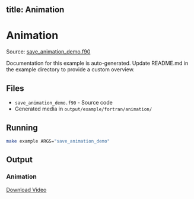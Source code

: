 title: Animation
---

# Animation

Source: [save_animation_demo.f90](https://github.com/lazy-fortran/fortplot/blob/main/example/fortran/animation/save_animation_demo.f90)

Documentation for this example is auto-generated.
Update README.md in the example directory to provide a custom overview.

## Files

- `save_animation_demo.f90` - Source code
- Generated media in `output/example/fortran/animation/`

## Running

```bash
make example ARGS="save_animation_demo"
```

## Output

### Animation

[Download Video](../../media/examples/animation/animation.mp4)

